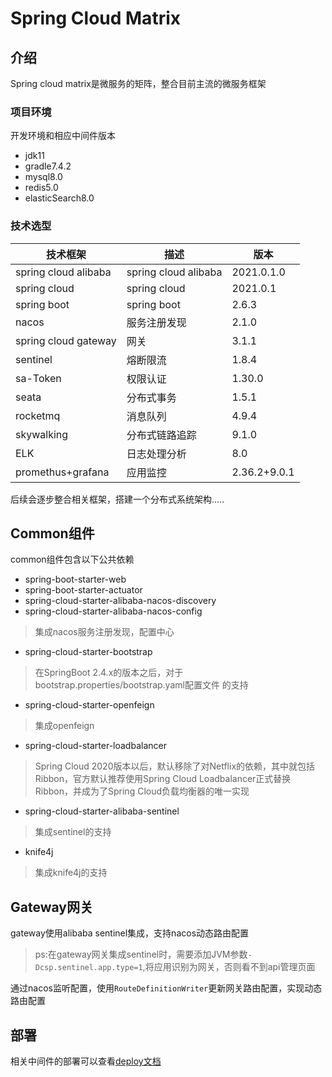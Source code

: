 # Spring Cloud Matrix

## 介绍

Spring cloud matrix是微服务的矩阵，整合目前主流的微服务框架

### 项目环境

开发环境和相应中间件版本

- jdk11
- gradle7.4.2
- mysql8.0
- redis5.0
- elasticSearch8.0

### 技术选型

| 技术框架                 | 描述                   | 版本           |
|----------------------|----------------------|--------------|
| spring cloud alibaba | spring cloud alibaba | 2021.0.1.0   |
| spring cloud         | spring cloud         | 2021.0.1     |
| spring boot          | spring boot          | 2.6.3        |
| nacos                | 服务注册发现               | 2.1.0        |
| spring cloud gateway | 网关                   | 3.1.1        |
| sentinel             | 熔断限流                 | 1.8.4        |
| sa-Token             | 权限认证                 | 1.30.0       |
| seata                | 分布式事务                | 1.5.1        |
| rocketmq             | 消息队列                 | 4.9.4        |
| skywalking           | 分布式链路追踪              | 9.1.0        |
| ELK                  | 日志处理分析               | 8.0          |
| promethus+grafana    | 应用监控                 | 2.36.2+9.0.1 |

后续会逐步整合相关框架，搭建一个分布式系统架构.....

## Common组件

common组件包含以下公共依赖

- spring-boot-starter-web
- spring-boot-starter-actuator
- spring-cloud-starter-alibaba-nacos-discovery
- spring-cloud-starter-alibaba-nacos-config

> 集成nacos服务注册发现，配置中心

- spring-cloud-starter-bootstrap

> 在SpringBoot 2.4.x的版本之后，对于bootstrap.properties/bootstrap.yaml配置文件 的支持

- spring-cloud-starter-openfeign

> 集成openfeign

- spring-cloud-starter-loadbalancer

> Spring Cloud 2020版本以后，默认移除了对Netflix的依赖，其中就包括Ribbon，官方默认推荐使用Spring Cloud
> Loadbalancer正式替换Ribbon，并成为了Spring Cloud负载均衡器的唯一实现

- spring-cloud-starter-alibaba-sentinel

> 集成sentinel的支持

- knife4j

> 集成knife4j的支持

## Gateway网关

gateway使用alibaba sentinel集成，支持nacos动态路由配置

> ps:在gateway网关集成sentinel时，需要添加JVM参数`-Dcsp.sentinel.app.type=1`,将应用识别为网关，否则看不到api管理页面

通过nacos监听配置，使用`RouteDefinitionWriter`更新网关路由配置，实现动态路由配置

## 部署

相关中间件的部署可以查看[deploy文档](/deploy/README.md)